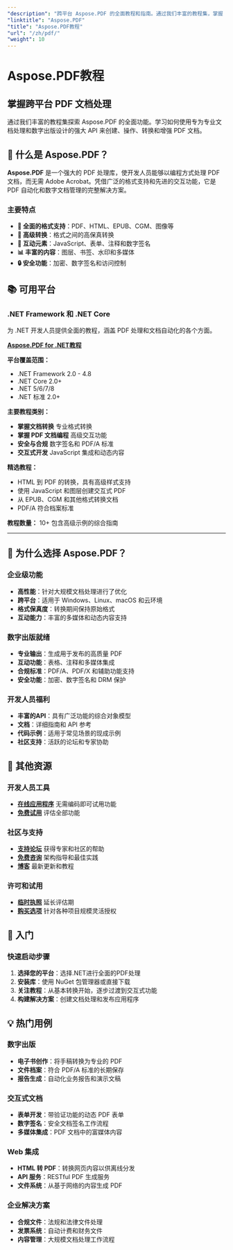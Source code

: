 ```yaml
---
"description": "跨平台 Aspose.PDF 的全面教程和指南。通过我们丰富的教程集，掌握 PDF 文档的创建、操作、转换和交互功能。"
"linktitle": "Aspose.PDF"
"title": "Aspose.PDF教程"
"url": "/zh/pdf/"
"weight": 10
---
```


# Aspose.PDF教程

## 掌握跨平台 PDF 文档处理

通过我们丰富的教程集探索 Aspose.PDF 的全面功能。学习如何使用专为专业文档处理和数字出版设计的强大 API 来创建、操作、转换和增强 PDF 文档。

## 🚀 什么是 Aspose.PDF？

**Aspose.PDF** 是一个强大的 PDF 处理库，使开发人员能够以编程方式处理 PDF 文档，而无需 Adobe Acrobat。凭借广泛的格式支持和先进的交互功能，它是 PDF 自动化和数字文档管理的完整解决方案。

### 主要特点
- **📄 全面的格式支持**：PDF、HTML、EPUB、CGM、图像等
- **🔄 高级转换**：格式之间的高保真转换
- **🎨 互动元素**：JavaScript、表单、注释和数字签名
- **📊 丰富的内容**：图层、书签、水印和多媒体
- **🔒 安全功能**：加密、数字签名和访问控制

## 📚 可用平台

### .NET Framework 和 .NET Core
为 .NET 开发人员提供全面的教程，涵盖 PDF 处理和文档自动化的各个方面。

**[Aspose.PDF for .NET教程](./net/)**

**平台覆盖范围：**
- .NET Framework 2.0 - 4.8
- .NET Core 2.0+
- .NET 5/6/7/8
- .NET 标准 2.0+

**主要教程类别：**
- **掌握文档转换** 专业格式转换
- **掌握 PDF 文档编程** 高级交互功能
- **安全与合规** 数字签名和 PDF/A 标准
- **交互式开发** JavaScript 集成和动态内容

**精选教程：**
- HTML 到 PDF 的转换，具有高级样式支持
- 使用 JavaScript 和图层创建交互式 PDF
- 从 EPUB、CGM 和其他格式转换文档
- PDF/A 符合档案标准

**教程数量：** 10+ 包含高级示例的综合指南

---

## 🎯 为什么选择 Aspose.PDF？

### **企业级功能**
- **高性能**：针对大规模文档处理进行了优化
- **跨平台**：适用于 Windows、Linux、macOS 和云环境
- **格式保真度**：转换期间保持原始格式
- **互动能力**：丰富的多媒体和动态内容支持

### **数字出版就绪**
- **专业输出**：生成用于发布的高质量 PDF
- **互动功能**：表格、注释和多媒体集成
- **合规标准**：PDF/A、PDF/X 和辅助功能支持
- **安全功能**：加密、数字签名和 DRM 保护

### **开发人员福利**
- **丰富的API**：具有广泛功能的综合对象模型
- **文档**：详细指南和 API 参考
- **代码示例**：适用于常见场景的现成示例
- **社区支持**：活跃的论坛和专家协助

## 🔗 其他资源

### **开发人员工具**
- **[在线应用程序](https://products.aspose.app/pdf/family)** 无需编码即可试用功能
- **[免费试用](https://releases.aspose.com/pdf/net/)** 评估全部功能

### **社区与支持**
- **[支持论坛](https://forum.aspose.com/c/pdf/10)** 获得专家和社区的帮助
- **[免费咨询](https://aspose.com/consulting)** 架构指导和最佳实践
- **[博客](https://blog.aspose.com/category/pdf/)** 最新更新和教程

### **许可和试用**
- **[临时执照](https://conholdate.com/temporary-license/)** 延长评估期
- **[购买选项](https://conholdate.com/purchase/)** 针对各种项目规模灵活授权

## 🚀 入门

### 快速启动步骤
1. **选择您的平台**：选择.NET进行全面的PDF处理
2. **安装库**：使用 NuGet 包管理器或直接下载
3. **关注教程**：从基本转换开始，逐步过渡到交互式功能
4. **构建解决方案**：创建文档处理和发布应用程序

## 💡 热门用例

### **数字出版**
- **电子书创作**：将手稿转换为专业的 PDF
- **文件档案**：符合 PDF/A 标准的长期保存
- **报告生成**：自动化业务报告和演示文稿

### **交互式文档**
- **表单开发**：带验证功能的动态 PDF 表单
- **数字签名**：安全文档签名工作流程
- **多媒体集成**：PDF 文档中的富媒体内容

### **Web 集成**
- **HTML 转 PDF**：转换网页内容以供离线分发
- **API 服务**：RESTful PDF 生成服务
- **文件系统**：从基于网络的内容生成 PDF

### **企业解决方案**
- **合规文件**：法规和法律文件处理
- **发票系统**：自动计费和财务文件
- **内容管理**：大规模文档处理工作流程